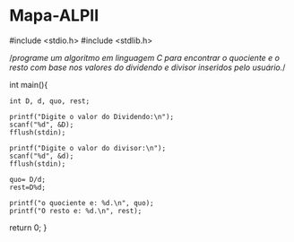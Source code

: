 # Mapa-ALPII

#include <stdio.h>
#include <stdlib.h>

/*programe um algoritmo em linguagem C para encontrar o quociente e o resto 
com base nos valores do dividendo e divisor inseridos pelo usuário.*/

int main(){

    int D, d, quo, rest;

    printf("Digite o valor do Dividendo:\n");
    scanf("%d", &D);
    fflush(stdin);

    printf("Digite o valor do divisor:\n");
    scanf("%d", &d);
    fflush(stdin);

    quo= D/d;
    rest=D%d;

    printf("o quociente e: %d.\n", quo);
    printf("O resto e: %d.\n", rest);

return 0;
}
